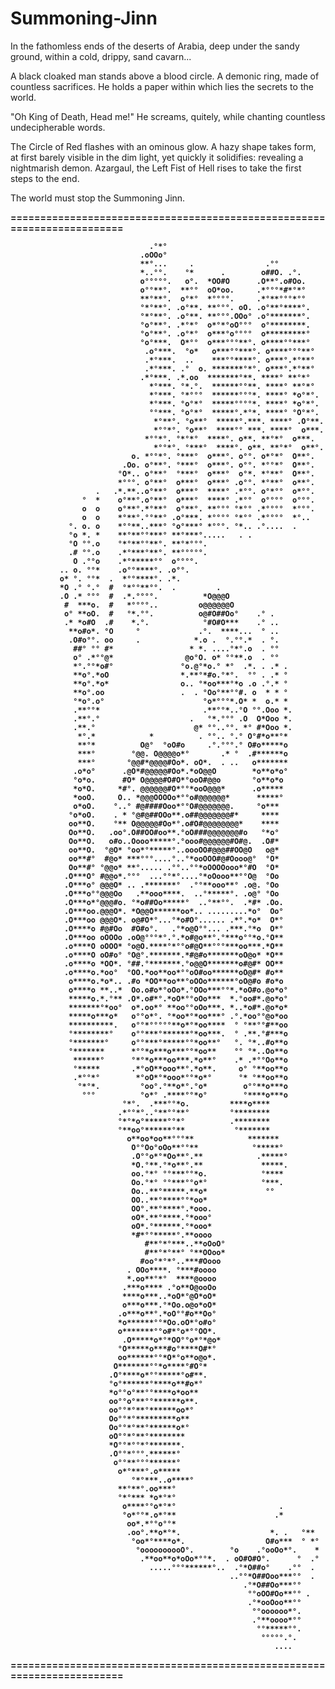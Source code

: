 # Summoning-Jinn

In the fathomless ends of the deserts of Arabia, deep under the sandy ground, within a cold, drippy, sand cavarn...
	
A black cloaked man stands above a blood circle. A demonic ring, made of countless sacrifices. He holds a paper
within which lies the secrets to the world.
	
"Oh King of Death, Head me!" He screams, quitely, while chanting countless undecipherable words.
	
The Circle of Red flashes with an ominous glow. A hazy shape takes form, at first barely visible in the dim light, yet
quickly it solidifies: revealing a nightmarish demon. Azargaul, the Left Fist of Hell rises to take the first steps to the end.

The world must stop the Summoning Jinn.
	

<b>
========================================================================

								   .°*°                                                                                                         
								 .oOOo°                                                                                                         
								 **°...     .                .°°                                                                                
								 *..°°.    °*      .        o##O. .°.                                                                           
								 o°°°°°.   o°.  *OO#O      .O**°.o#Oo.                                                                          
								 o°°**°.  **°°  oO*oo.     .*°°°*#*°*°                                                                          
								 **°**°.  o°*°  *°°°°.     .*°**°°°*°°                                                                          
								 °*°**°. .o°**. **°°°. oO. .o°**°****°.                                                                         
								 °*°**°. .o°**. **°°°.OOo° .o°*******°.                                                                         
								 °o°**°. .*°*°  o*°*°oO°°°  o°********.                                                                         
								 °o°**°. .o°*°  o***°o°°°°  o*********°                                                                         
								 °o°***.  O*°°  o***°°°**°. o****°°***°                                                                         
								  .o°***.  °o*   o***°°***°. o****°°°**°                                                                         
								  .*°***.  ..    ***°°****°. o***°.*°**°                                                                         
								  .*°***. .°  o. *******°*°. o***°.*°**°                                                                         
							  	 .*°***. .*.oo  *******°**. ****° **°*°                                                                         
								   *°***. °*.°.  ******°°**. ****° **°*°                                                                         
								   *°***. °*°°°  ******°°°*. ****° *o°*°.                                                                        
								   *°***. °o°*°  *****°°°°*. ****° *o°*°.                                                                        
								   °°***. °o°*°  *****°.*°*. ****° °O°*°.                                                                        
								    *°**°. °o**°  *****°.***. ****° .O°**.                                                                        
							 	    *°°*°. °o**°  ****°° ***. ****°  o***.                                                                        
							  	  *°°*°. °*°*°  ****°. o**. **°*°  o***.                                                                        
								    *°°*°. °***°  ****°. o**. **°*°  o**°.                                                                        
							   o. *°°*°. °***°  o***°. o°°. o*°*°  O**°.                                                                        
							 .Oo. o°**°. °***°  o***°. o°°. *°°*°  O**°.                                                                        
							°O*.. o°**°  °***°  o***°  o°*. *°**°  O**°.                                                                        
							*°°°. o°**°  o***°  o***° .o°°. *°**°  o**°.                                                                        
					   .   .*.**..o°**°  o***°  ****° .*°°. o°*°°  o*°°.                                                                        
					°  *    o°**°.o°**°  o***°  ****° .*°°  o°°°°  o°°°.                                                                        
					o  o    o°**°.*°**°  o°**°. **°°° °*°° .*°°°°  *°°°.                                                                        
					o  o    *°**°.°°**° .o°***. *°°°° °*°° .*°°°°  *°..                                                                         
				 °. o. o    *°°**..***° °o°***° *°°°. °*.. .°....  .                                                                            
				 °o *. *    **°**°°***° **°***°.....   . .                                                                                      
				 °O °°.o    °*°**°°**°. **°*°°°.                                                                                                
				 .# °°.o    .*°***°**°. **°°°°°.                                                                                                
				  O .°°o    .*°*****°°  o°°°°.                                                                                                  
			   .. o. °°*    .o°°****°. .o°°.                                                                                                    
			   o* °. °°*  .  *°°****°. .*.                                                                                                      
			   *O .° °.°  #  °*°°**°°.  .         .                                                                                             
			   .O .* °°°  #  .*.°°°°.          *O@@@O                                                                                           
				#  ***o.  #   *°°°°..         o@@@@@@O                                                                                          
				o° **oO.  #   °*.°°.          o@#O##Oo°    .° .                                                                                 
				.* *o#O  .#    *.°.            °#O#O***    .° ..                                                                                
				 **o#o*. °O     °             .°.  ****...  ° ..                                                                                
				 .O#o°°. oo     .            *.o .  °.°°.*  . °.                                                                                
				  ##° °° #*                 * *. ....°*°.o  . °°                                                                                
				  o° .*°°@*                @o°O. o* °°**.o  . °°                                                                                
				  *°.°°*o#°               °o.@°*o.° *°  .*. . .* .                                                                              
				  **o°.*oO                *.**°*#o.°*°.  °° . .* °                                                                              
				  **o°.*o*                o.. °*oo***°*o .o .°.* °                                                                              
				  **o°.oo                 .  . °Oo°**°°#. o  * * °                                                                              
				  °*o°.o°                      °o*°°°*.O* *  o.* *                                                                              
				  .**°°*                       .**°°*..°O °°.Ooo *.                                                                             
				  .**°.°                    .   °*.°°° .O  O*Ooo *.                                                                             
				  .**.°                      @* °°..°°. *° #*Ooo *.                                                                             
				   *°.*            *          . °°.. °.° O°#*o**°*                                                                              
				   **°*          O@°  °oO#o     .°.°°°.° O#o*****o                                                                              
				   ***°        °@@. O@@@@o*°       .* °  .#******o                                                                              
				   ***°       °@@#*@@@@#Oo*. oO*.  . ..   o*******                                                                              
				  .o*o°      .@O*#@@@@@#Oo*.*oO@@O        *o**o*o°                                                                              
				  °o*o.      #O* O@@@@#O#O*°ooO#@@o       °o**o*o                                                                               
				  *o*O.     *#°. @@@@@@#O*°°*ooO@@@*      .o*****                                                                               
				  *ooO.     O.. *@@@OOOOo*°°o#@@@@@@*      *****°                                                                               
				  o*oO.    °..° #@####Ooo*°°O#@@@@@@@.     °o***                                                                                
				 °o*oO.    . * °@#@##OOo**.o##@@@@@@@#*     ****                                                                                
				 oo**O.    °** O@@@@@#Oo*°.o#O#@@@@@@@@*    ****                                                                                
				 Oo**O.   .oo°.O##OO#oo**.°oO###@@@@@@@#o   °*o°                                                                                
				 Oo**O.   o#o..Oooo*****°.°ooo#@@@@@@#O#@.  .O#*                                                                                
				 oo**O.  °@O* °oo*°*****°..oooOO#@@@##OO@O   o@*                                                                                
				 oo**#°  #@o* ***°°°....°..°*ooOOO#@#Oooo@°  °O*                                                                                
				 Oo**#° °@@o* **°..... .°°..°°*oOOOOooo*°#O  °O*                                                                                
				.O***O° #@@o*.°°°  ...°°*°....°*oOooo**°°O@  °Oo                                                                                
				.O***o° @@@O* .. .*******°  .°°**ooo**° .o@. °Oo                                                                                
				.O***o°°@@@Oo   .**ooo****.  ..°*****°. .o@° °Oo                                                                                
				.O***o*°@@@#o. °*o##Oo*****°  ..°**°°.  .*#* .Oo.                                                                               
				.O***oo.@@@O*. *O@@O******oo*.. .........*o°  Oo°                                                                               
				.O***oo @@@O*. o@#O*°...°*o#O°...... .*°.*o*  O*°                                                                               
				.O****o #@#Oo  #O#o°.   .°*o@O°°... .***.°*o  O*°                                                                               
				.O***oo oOOOo .oO@°°°*°.°.*o#@o**°.°***o°°*o.°O**                                                                               
				.o****O oOOO* °o@O.****°*°°o#@O**°°°***oo***.*O**                                                                               
				.o****O oO#o° °O@°.*******.*#@#o*******oO@o* *O**                                                                               
				.o****o *OO*. °##.°*******.°o@@O*******o#@#* OO**                                                                               
				.o****o.*oo°  °OO.*oo**oo*°°oO#oo******oO@#* #o**                                                                               
				 o****o.*o*.. .#o *OO**oo**°oOOo******°oO@#o #o*o                                                                               
				 o****o **..*  Oo.o#o*°oOo*.°OOo***°°*.*oO#o.@o*o°                                                                              
				 *****o.*.°** .O*.o#*°.*oO*°°oOo***  *.°oo#*.@o*o°                                                                              
				 *******°*oo°  o*.oo*° **oo°°oOo***. *..*o#*.@o*o*                                                                              
				 *****o***o*   o°°o*°. °*oo*°*oo***° .°.*oo°°@o*oo                                                                              
				 **********.   o°°*°°°°°**o*°*oo****  ° °**°°#**oo                                                                              
				 °********°    o°°***°******°*oo***.  ° .**.°#***o                                                                              
				 °*******°     o°°***°*****°°*oo**°   °. °*..#o**o                                                                              
				 °*******      *°°*o***o***°°*oo**    °° °*..Oo**o                                                                              
				  ******°      °*°*o***oo***.*o**°    .* .*°°Oo**o                                                                              
				  °*****       .*°oO**ooo**°.*o**.     o° °**oo**o                                                                              
				  .*°°*°        *°oO*°*ooo*°°*o*°      °* °**oo**o                                                                              
				   °*°*.         °oo°.°**o*°.°o*        o°°**o***o                                                                              
					°°°          °o*° .****°°*o°        °****o***o                                                                              
							 °*°.  .***°°*o.         ****o****                                                                              
							.*°°*°..°**°°**°         °********                                                                              
							°*°*o°*****°°*°          .********                                                                              
							°**oo°******°**           °*******                                                                              
							  o**oo*oo**°°°**            *******                                                                              
							   O°°Oo°oOo**°°**            °*****°                                                                              
							   .O°°o*°*Oo**°.**            .*****°                                                                              
							   *O.°**.°*o**°.**             *****.                                                                              
							   oo.°*° °°***°°*o.            °****                                                                               
							   Oo.°*° °°***°°o*°            °***.                                                                               
							   Oo..**°*****.**o*             °°                                                                                 
							   OO..**°****°°*oo*                                                                                                
							   OO°.**°****°.*ooo.                                                                                               
							   oO*.**°****.°*ooo°                                                                                               
							   oO*.°******.°*ooo*                                                                                               
							   *#*°°*****°.**oooo                                                                                               
							      #**°*°***..**oOoO°                                                                                              
							      #**°*°**° °**OOoo*                                                                                              
							     #oo°*°*°..***#Oooo                                                                                              
							  . OOo****. °***#oooo                                                                                              
							  *.oo**°*°  ****@oooo                                                                                              
							 .***o**** .°o**O@ooOo                                                                                              
							 ****o***..*oO*°@O*oO*                                                                                              
							 o***o***.°*Oo.o@o*oO*                                                                                              
							.o***o**°.*oO°°#o**Oo°                                                                                              
							*o******°°*Oo.oO*°o#o°                                                                                              
							o*******°°o#*°o*°°OO*.                                                                                              
						     .O*****o*°*OO°°o*°*@o*                                                                                               
						    °O*****o***#o°****O#*°                                                                                               
						    oo******°°*O*°o**o@o*.                                                                                               
						   O*******°°*o****°#O°*                                                                                                
						  .O°****o*°°*****°o#**.                                                                                                
						  °o°******°****o**#o*°                                                                                                 
						  *o°°o°**°°****o*oo**                                                                                                  
						  oo°°o°**°°******o**.                                                                                                  
						  oo°°*°**°******oo*°                                                                                                   
						  Oo°°*°*********o**                                                                                                    
						  Oo°°*°**°******o*°                                                                                                    
						  oO°°*°**°********                                                                                                     
						  *O°°*°°*°*******.                                                                                                     
						  .O°°*°°°.******°                                                                                                      
						   o°°**°°°******°                                                                                                      
						    o*°***°.o*****                                                                                                       
						       °*°***..o****°                                                                                                       
							**°**°.oo***°                                                                                                       
							°*°*** *o*°*°                                                                                                       
							 o****°°o*°*°                       .                                                                               
							 °o*°°*.o*°**                      .*                                                                               
							  oo*.*°°o°°*                                                                                                       
							  .oo°.**o*°*.                    *. .   °**                                                                        
							   °oo*°****o*.                  O#o***  ° *°                                                                       
								°oooooooooO°.        °o    .°ooOo*°.    *                                                                       
								 .**oo**o*oOo*°°*.  . oO#O#O°.      °  .°                                                                       
								   .....°°°******°..  .°*O##o°    .°°  .                                                                        
													 ..°°*O##Ooo***°°  .                                                                        
														.°*O##Oo***°°                                                                           
														 °°oOO#Oo**°° .                                                                         
														 .°*ooOoo**°°                                                                           
														  °°oooooo*°.                                                                           
														  .°**oooo*°°                                                                           
														   °°*****°°.                                                                           
															°°°°°.°.                
															   ....                 
                                 
========================================================================
</b>
